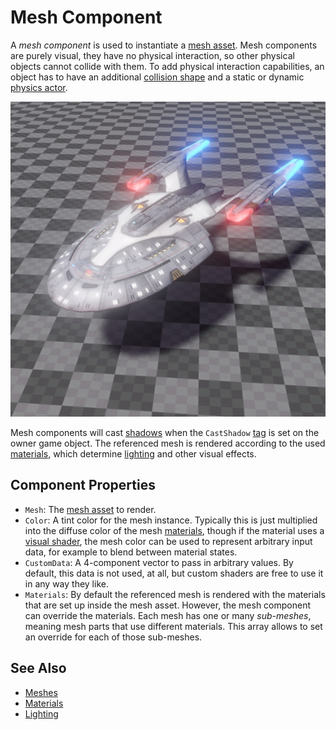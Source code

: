 # Mesh Component

A *mesh component* is used to instantiate a [mesh asset](mesh-asset.md). Mesh components are purely visual, they have no physical interaction, so other physical objects cannot collide with them. To add physical interaction capabilities, an object has to have an additional [collision shape](../../physics/jolt/collision-shapes/jolt-shapes.md) and a static or dynamic [physics actor](../../physics/jolt/actors/jolt-actors.md).

![Mesh](media/mesh.jpg)

Mesh components will cast [shadows](../lighting/dynamic-shadows.md) when the `CastShadow` [tag](../../projects/tags.md) is set on the owner game object. The referenced mesh is rendered according to the used [materials](../../materials/materials-overview.md), which determine [lighting](../lighting/lighting-overview.md) and other visual effects.

## Component Properties

* `Mesh`: The [mesh asset](mesh-asset.md) to render.
* `Color`: A tint color for the mesh instance. Typically this is just multiplied into the diffuse color of the mesh [materials](../../materials/materials-overview.md), though if the material uses a [visual shader](../../materials/visual-shaders.md), the mesh color can be used to represent arbitrary input data, for example to blend between material states.
* `CustomData`: A 4-component vector to pass in arbitrary values. By default, this data is not used, at all, but custom shaders are free to use it in any way they like.
* `Materials`: By default the referenced mesh is rendered with the materials that are set up inside the mesh asset. However, the mesh component can override the materials. Each mesh has one or many *sub-meshes*, meaning mesh parts that use different materials. This array allows to set an override for each of those sub-meshes.

## See Also

* [Meshes](meshes-overview.md)
* [Materials](../../materials/materials-overview.md)
* [Lighting](../lighting/lighting-overview.md)
